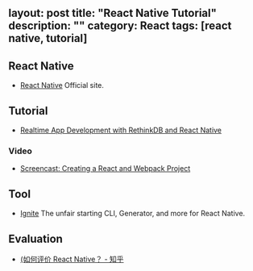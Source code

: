 layout: post
title: "React Native Tutorial"
description: ""
category: React
tags: [react native, tutorial]
---


## React Native

- [React Native](https://facebook.github.io/react-native/) Official site.

## Tutorial

- [Realtime App Development with RethinkDB and React Native](https://www.sitepoint.com/realtime-app-development-with-rethinkdb-and-react-native)

### Video

- [Screencast: Creating a React and Webpack Project](http://javascriptplayground.com/blog/2016/06/react-webpack-workflow-screencast)

## Tool

- [Ignite](https://infinite.red/ignite) The unfair starting CLI, Generator, and more for React Native.

## Evaluation

- [(如何评价 React Native？ - 知乎](https://www.zhihu.com/question/27852694)